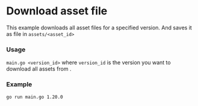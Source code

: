 # Download asset file

This example downloads all asset files for a specified version. And saves it as file in `assets/<asset_id>`

### Usage

`main.go <version_id>` where `version_id` is the version you want to download all assets from .

### Example
```sh
go run main.go 1.20.0
```

